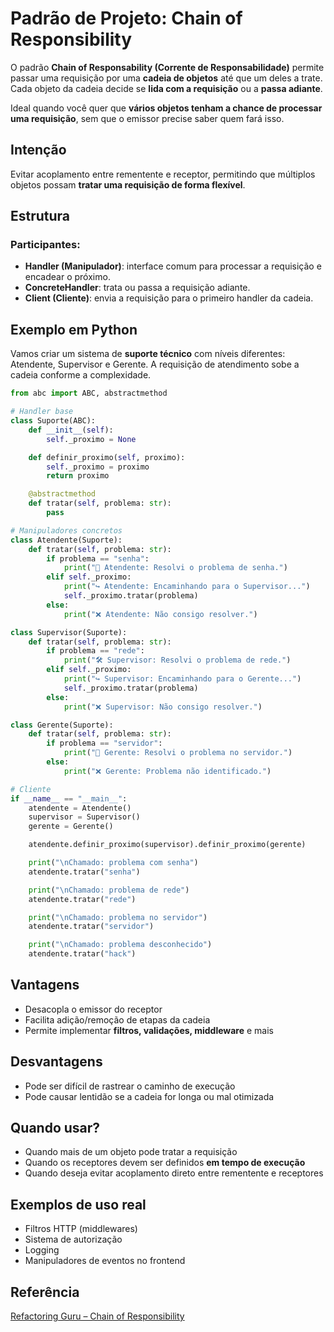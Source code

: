 # Padrão de Projeto: Chain of Responsibility

O padrão **Chain of Responsability (Corrente de Responsabilidade)** permite passar uma
requisição por uma **cadeia de objetos** até que um deles a trate. Cada objeto da cadeia
decide se **lida com a requisição** ou a **passa adiante**.

Ideal quando você quer que **vários objetos tenham a chance de processar uma requisição**, sem
que o emissor precise saber quem fará isso.

## Intenção

Evitar acoplamento entre rementente e receptor, permitindo que múltiplos objetos possam
**tratar uma requisição de forma flexível**.

## Estrutura

### Participantes:

- **Handler (Manipulador)**: interface comum para processar a requisição e encadear o próximo.
- **ConcreteHandler**: trata ou passa a requisição adiante.
- **Client (Cliente)**: envia a requisição para o primeiro handler da cadeia.

## Exemplo em Python

Vamos criar um sistema de **suporte técnico** com níveis diferentes: Atendente, Supervisor e 
Gerente. A requisição de atendimento sobe a cadeia conforme a complexidade.

```py
from abc import ABC, abstractmethod

# Handler base
class Suporte(ABC):
    def __init__(self):
        self._proximo = None

    def definir_proximo(self, proximo):
        self._proximo = proximo
        return proximo

    @abstractmethod
    def tratar(self, problema: str):
        pass

# Manipuladores concretos
class Atendente(Suporte):
    def tratar(self, problema: str):
        if problema == "senha":
            print("🔧 Atendente: Resolvi o problema de senha.")
        elif self._proximo:
            print("↪️ Atendente: Encaminhando para o Supervisor...")
            self._proximo.tratar(problema)
        else:
            print("❌ Atendente: Não consigo resolver.")

class Supervisor(Suporte):
    def tratar(self, problema: str):
        if problema == "rede":
            print("🛠️ Supervisor: Resolvi o problema de rede.")
        elif self._proximo:
            print("↪️ Supervisor: Encaminhando para o Gerente...")
            self._proximo.tratar(problema)
        else:
            print("❌ Supervisor: Não consigo resolver.")

class Gerente(Suporte):
    def tratar(self, problema: str):
        if problema == "servidor":
            print("🚨 Gerente: Resolvi o problema no servidor.")
        else:
            print("❌ Gerente: Problema não identificado.")

# Cliente
if __name__ == "__main__":
    atendente = Atendente()
    supervisor = Supervisor()
    gerente = Gerente()

    atendente.definir_proximo(supervisor).definir_proximo(gerente)

    print("\nChamado: problema com senha")
    atendente.tratar("senha")

    print("\nChamado: problema de rede")
    atendente.tratar("rede")

    print("\nChamado: problema no servidor")
    atendente.tratar("servidor")

    print("\nChamado: problema desconhecido")
    atendente.tratar("hack")
```

## Vantagens

- Desacopla o emissor do receptor
- Facilita adição/remoção de etapas da cadeia
- Permite implementar **filtros, validações, middleware** e mais

## Desvantagens

- Pode ser difícil de rastrear o caminho de execução
- Pode causar lentidão se a cadeia for longa ou mal otimizada

## Quando usar?

- Quando mais de um objeto pode tratar a requisição
- Quando os receptores devem ser definidos **em tempo de execução**
- Quando deseja evitar acoplamento direto entre rementente e receptores

## Exemplos de uso real

- Filtros HTTP (middlewares)
- Sistema de autorização
- Logging
- Manipuladores de eventos no frontend

## Referência
[Refactoring Guru – Chain of Responsibility](https://refactoring.guru/pt-br/design-patterns/chain-of-responsibility)